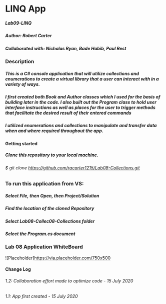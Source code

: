 # LINQ App
##### Lab09-LINQ
##### Author: Robert Carter
##### Collaborated with: Nicholas Ryan, Bade Habib, Paul Rest

### Description

##### This is a C# console application that will utilize collections and enumerations to create a virtual library that a user can interact with in a variety of ways.
##### I first created both Book and Author classes which I used for the basis of building later in the code. I also built out the Program class to hold user interface instructions as well as places for the user to trigger methods that facilitate the desired result of their entered commands
##### I utilized enumerations and collections to manipulate and transfer data when and where required throughout the app.

#### Getting started

##### Clone this repository to your local machine.
###### $ git clone https://github.com/racarter1215/Lab08-Collections.git

### To run this application from VS:

##### Select File, then Open, then Project/Solution
##### Find the location of the cloned Repository
##### Select Lab08-Collec08-Collections folder
##### Select the Program.cs document

### Lab 08 Application WhiteBoard
![Placeholder]https://via.placeholder.com/750x500


#### Change Log

###### 1.2: Collaboration effort made to optimize code - 15 July 2020
###### 1.1: App first created - 15 July 2020
